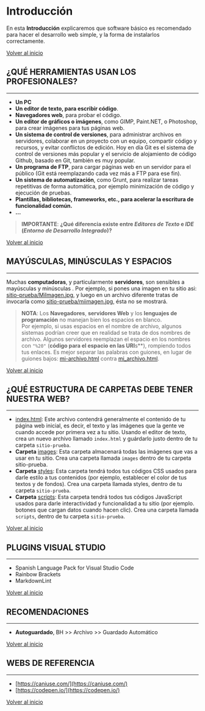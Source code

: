# Introducción

En esta **Introducción** explicaremos que software básico es recomendado para hacer el desarrollo web simple, y la forma de instalarlos correctamente.

[Volver al inicio](#-Introducción)

## ¿QUÉ HERRAMIENTAS USAN LOS PROFESIONALES?

---------------------------------------------------------------------------

* **Un PC**
* **Un editor de texto, para escribir código**.
* **Navegadores web**, para probar el código. 
* **Un editor de gráficos o imágenes**, como GIMP, Paint.NET, o Photoshop, para crear imágenes para tus páginas web.
* **Un sistema de control de versiones**, para administrar archivos en servidores, colaborar en un proyecto con un equipo, compartir código y recursos, y evitar conflictos de edición. Hoy en día Git es el sistema de control de versiones más popular y el servicio de alojamiento de código Github, basado en Git, también es muy popular.
* **Un programa de FTP**, para cargar páginas web en un servidor para el público (Git está reemplazando cada vez más a FTP para ese fin). 
* **Un sistema de automatización**, como Grunt, para realizar tareas repetitivas de forma automática, por ejemplo minimización de código y ejecución de pruebas.
* **Plantillas, bibliotecas, frameworks, etc., para acelerar la escritura de funcionalidad común.**
* **...**

> **IMPORTANTE**: **¿Qué diferencia existe entre *Editores de Texto* e *IDE* (*Entorno de Desarrollo Integrado*)?**

[Volver al inicio](#-Introducción)

## MAYÚSCULAS, MINÚSCULAS Y ESPACIOS

---------------------------------------------------------------------------

Muchas **computadoras**, y particularmente **servidores**, son sensibles a mayúsculas y minúsculas . Por ejemplo, si pones una imagen en tu sitio asi: [sitio-prueba/MiImagen.jpg](./sitio-prueba/MiImagen.jpg), y luego en un archivo diferente tratas de invocarla como [sitio-prueba/miimagen.jpg](./sitio-prueba/miimagen.jpg), ésta no se mostrará.

> **NOTA**: Los **Navegadores**, **servidores Web** y los **lenguajes de programación** no manejan bien los espacios en blanco. <br> Por ejemplo, si usas espacios en el nombre de archivo, algunos sistemas podrían creer que en realidad se trata de dos nombres de archivo. Algunos servidores reemplazan el espacio en los nombres con `"%20"` (**código para el espacio en las URI**s**), rompiendo todos tus enlaces. Es mejor separar las palabras con guiones, en lugar de guiones bajos: [mi-archivo.html](./mi-archivo.html) contra [mi_archivo.html](./mi_archivo.html).

[Volver al inicio](#-Introducción)

## ¿QUÉ ESTRUCTURA DE CARPETAS DEBE TENER NUESTRA WEB?

---------------------------------------------------------------------------

* [index.html](./index.html): Este archivo contendrá generalmente el contenido de tu página web inicial, es decir, el texto y las imágenes que la gente ve cuando accede por primera vez a tu sitio. Usando el editor de texto, crea un nuevo archivo llamado `index.html` y guárdarlo justo dentro de tu carpeta `sitio-prueba`.
* **Carpeta** [images](./images): Esta carpeta almacenará todas las imágenes que vas a usar en tu sitio. Crea una carpeta llamada `images` dentro de tu carpeta sitio-prueba.
* **Carpeta** [styles](./styles): Esta carpeta tendrá todos tus códigos CSS usados para darle estilo a tus contenidos (por ejemplo, establecer el color de tus textos y de fondos). Crea una carpeta llamada styles, dentro de tu carpeta `sitio-prueba`.
* **Carpeta** [scripts](./scripts): Esta carpeta tendrá todos tus códigos JavaScript usados para darle interactividad y funcionalidad a tu sitio (por ejemplo. botones que cargan datos cuando hacen clic). Crea una carpeta llamada `scripts`, dentro de tu carpeta `sitio-prueba`.

[Volver al inicio](#-Introducción)

## PLUGINS VISUAL STUDIO

---------------------------------------------------------------------------

* Spanish Language Pack for Visual Studio Code
* Rainbow Brackets
* MarkdownLint

[Volver al inicio](#-Introducción)

## RECOMENDACIONES

---------------------------------------------------------------------------

* **Autoguardado**, BH >> Archivo >> Guardado Automático

[Volver al inicio](#-Introducción)

## WEBS DE REFERENCIA

---------------------------------------------------------------------------

* [https://caniuse.com/](https://caniuse.com/)
* [https://codepen.io/](https://codepen.io/)

[Volver al inicio](#-Introducción)